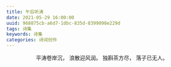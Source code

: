 ```yaml
---
title: 午后听涛
date: 2021-05-29 16:00:00
uuid: 968875cb-a6d7-1dbc-835d-8399098e229d
tags: 诗集
keywords: 诗集
categories: 诗词创作
---
```

<center>

平涛卷岸沉，
浪散迎风润。
独斟茶方尽，
落子已无人。

</center>
